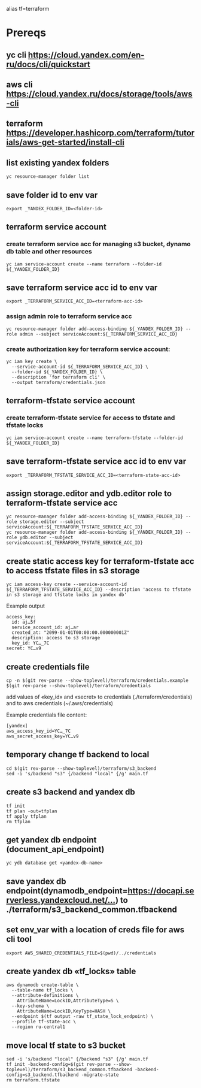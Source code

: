 alias tf=terraform

# Prereqs

## yc cli https://cloud.yandex.com/en-ru/docs/cli/quickstart
## aws cli https://cloud.yandex.ru/docs/storage/tools/aws-cli
## terraform https://developer.hashicorp.com/terraform/tutorials/aws-get-started/install-cli

## list existing yandex folders
```console
yc resource-manager folder list
```
## save folder id to env var
```console
export _YANDEX_FOLDER_ID=<folder-id>
```
## terraform service account

### create terraform service acc for managing s3 bucket, dynamo db table and other resources
```console
yc iam service-account create --name terraform --folder-id ${_YANDEX_FOLDER_ID}
```

## save terraform service acc id to env var
```console
export _TERRAFORM_SERVICE_ACC_ID=<terraform-acc-id>
```

### assign admin role to terraform service acc
```console
yc resource-manager folder add-access-binding ${_YANDEX_FOLDER_ID} --role admin --subject serviceAccount:${_TERRAFORM_SERVICE_ACC_ID}
```
### create authorization key for terraform service account:
```console
yc iam key create \
  --service-account-id ${_TERRAFORM_SERVICE_ACC_ID} \
  --folder-id ${_YANDEX_FOLDER_ID} \
  --description 'for terraform cli' \
  --output terraform/credentials.json
```


## terraform-tfstate service account


### create terraform-tfstate service for access to tfstate and tfstate locks
```console
yc iam service-account create --name terraform-tfstate --folder-id ${_YANDEX_FOLDER_ID}
```

## save terraform-tfstate service acc id to env var
```console
export _TERRAFORM_TFSTATE_SERVICE_ACC_ID=<terraform-state-acc-id>
```

## assign storage.editor and ydb.editor role to terraform-tfstate service acc
```console
yc resource-manager folder add-access-binding ${_YANDEX_FOLDER_ID} --role storage.editor --subject serviceAccount:${_TERRAFORM_TFSTATE_SERVICE_ACC_ID}
yc resource-manager folder add-access-binding ${_YANDEX_FOLDER_ID} --role ydb.editor --subject serviceAccount:${_TERRAFORM_TFSTATE_SERVICE_ACC_ID}
```
## create static access key for terraform-tfstate acc to access tfstate files in s3 storage
```console
yc iam access-key create --service-account-id ${_TERRAFORM_TFSTATE_SERVICE_ACC_ID} --description 'access to tfstate in s3 storage and tfstate locks in yandex db'
```
Example output
```
access_key:
  id: aj…5f
  service_account_id: aj…ar
  created_at: "2099-01-01T00:00:00.000000001Z"
  description: access to s3 storage
  key_id: YC…_7C
secret: YC…v9
```
## create credentials file
```console
cp -n $(git rev-parse --show-toplevel)/terraform/credentials.example $(git rev-parse --show-toplevel)/terraform/credentials
```
add values of «key_id» and «secret» to credentials (./terraform/credentials) and to aws credentials (~/.aws/credentials)


Example credentials file content:
```
[yandex]
aws_access_key_id=YC…_7C
aws_secret_access_key=YC…v9
```

## temporary change tf backend to local
```console
cd $(git rev-parse --show-toplevel)/terraform/s3_backend
sed -i 's/backend "s3" {/backend "local" {/g' main.tf
```

## create s3 backend and yandex db
```console
tf init
tf plan -out=tfplan
tf apply tfplan
rm tfplan
```

## get yandex db endpoint (document_api_endpoint)
```console
yc ydb database get <yandex-db-name>
```

## save yandex db endpoint(dynamodb_endpoint=https://docapi.serverless.yandexcloud.net/…) to  ./terraform/s3_backend_common.tfbackend


## set env_var with a location of creds file for aws cli tool
```console
export AWS_SHARED_CREDENTIALS_FILE=$(pwd)/../credentials
```

## create yandex db «tf_locks» table
```console
aws dynamodb create-table \
  --table-name tf_locks \
  --attribute-definitions \
    AttributeName=LockID,AttributeType=S \
  --key-schema \
    AttributeName=LockID,KeyType=HASH \
  --endpoint $(tf output -raw tf_state_lock_endpoint) \
  --profile tf-state-acc \
  --region ru-central1
```

## move local tf state to s3 bucket
```console
sed -i 's/backend "local" {/backend "s3" {/g' main.tf
tf init -backend-config=$(git rev-parse --show-toplevel)/terraform/s3_backend_common.tfbackend -backend-config=s3_backend.tfbackend -migrate-state
rm terraform.tfstate
```
